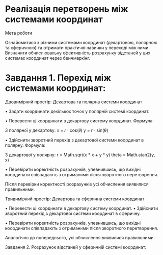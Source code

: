 # Реалізація перетворень між системами координат

Мета роботи

Ознайомитися з різними системами координат (декартовою, полярною та сферичною) та отримати практичні навички у переході між ними. Визначити обчислювальну ефективність розрахунку відстаней у цих системах координат через бенчмаркінг.


<h1>Завдання 1.	Перехід між системами координат:</h1>

Двовимірний простір: Декартова та полярна системи координат

•	Задати координати декількох точок у полярній системі координат.

•	Перевести ці координати в декартову систему координат. Формула:

З полярної у декартову: 𝑥 = 𝑟 ⋅ cos(𝜃) y = r ⋅ sin(θ)

•	Здійснити зворотний перехід з декартової системи координат в полярну. Формула:

З декартової у полярну: r = Math.sqrt(x * x + y * y) theta = Math.atan2(y, x)

•	Перевірити коректність розрахунків, упевнившись, що вихідні координати співпадають з отриманими після зворотного перетворення.

Після перевірки коректності розрахунків усі обчислення виявилися правильними.

Тривимірний простір: Декартова та сферична системи координат

•	Перевести ці координати в декартову систему координат.
•	Здійснити зворотний перехід з декартової системи координат в сферичну.

•	Перевірити коректність розрахунків, упевнившись, що вихідні координати співпадають з отриманими після зворотного перетворення.

Аналогічно до попереднього, усі обчислення виявилися правильними.

Завдання 2.	Розрахунок відстаней у сферичній системі координат:
